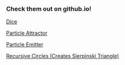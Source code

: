 ### Check them out on github.io!
[Dice](https://danielchurch.github.io/dart/canvas/dice/)

[Particle Attractor](https://danielchurch.github.io/dart/canvas/particles/)

[Particle Emitter](https://danielchurch.github.io/dart/canvas/particles2/)

[Recursive Circles (Creates Sierpinski Triangle)](https://danielchurch.github.io/dart/canvas/sierpinski/)
